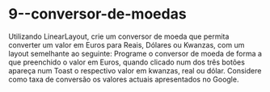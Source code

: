 # 9--conversor-de-moedas
Utilizando LinearLayout, crie um conversor de moeda que permita converter um valor
em Euros para Reais, Dólares ou Kwanzas, com um layout semelhante ao seguinte:
Programe o conversor de moeda de forma a que preenchido o valor em Euros, quando
clicado num dos três botões apareça num Toast o respectivo valor em kwanzas, real ou
dólar. Considere como taxa de conversão os valores actuais apresentados no Google.

